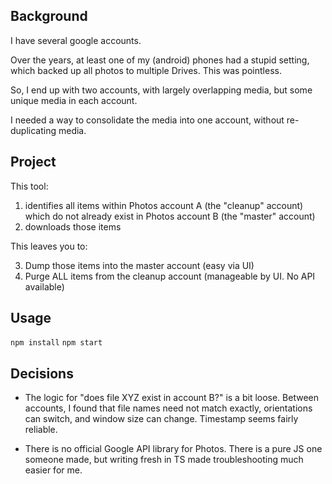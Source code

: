## Background

I have several google accounts.

Over the years, at least one of my (android) phones had a stupid setting, which backed up all photos to multiple Drives. This was pointless.

So, I end up with two accounts, with largely overlapping media, but some unique media in each account.

I needed a way to consolidate the media into one account, without re-duplicating media.

## Project

This tool:

1. identifies all items within Photos account A (the "cleanup" account) which do not already exist in Photos account B (the "master" account)
2. downloads those items

This leaves you to:

3. Dump those items into the master account (easy via UI)
4. Purge ALL items from the cleanup account (manageable by UI. No API available)

## Usage

`npm install`
`npm start`

## Decisions

- The logic for "does file XYZ exist in account B?" is a bit loose. Between accounts, I found that file names need not match exactly, orientations can switch, and window size can change. Timestamp seems fairly reliable.

- There is no official Google API library for Photos. There is a pure JS one someone made, but writing fresh in TS made troubleshooting much easier for me.
